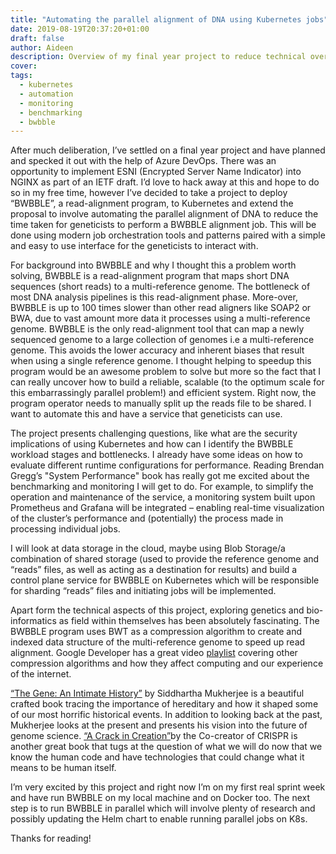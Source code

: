 ```yaml
---
title: "Automating the parallel alignment of DNA using Kubernetes jobs"
date: 2019-08-19T20:37:20+01:00
draft: false
author: Aideen
description: Overview of my final year project to reduce technical overhead and time for geneticists to perform alignment jobs.
cover:
tags:
  - kubernetes
  - automation
  - monitoring
  - benchmarking
  - bwbble
---
```


After much deliberation, I’ve settled on a final year project and have planned and specked it out with the help of Azure DevOps. There was an opportunity to implement ESNI (Encrypted Server Name Indicator) into NGINX as part of an IETF draft. I’d love to hack away at this and hope to do so in my free time, however I’ve decided to take a project to deploy “BWBBLE”, a read-alignment program, to Kubernetes and extend the proposal to involve automating the parallel alignment of DNA to reduce the time taken for geneticists to perform a BWBBLE alignment job. This will be done using modern job orchestration tools and patterns paired with a simple and easy to use interface for the geneticists to interact with.

For background into BWBBLE and why I thought this a problem worth solving, BWBBLE is a read-alignment program that maps short DNA sequences (short reads) to a multi-reference genome. The bottleneck of most DNA analysis pipelines is this read-alignment phase. More-over, BWBBLE is up to 100 times slower than other read aligners like SOAP2 or BWA, due to vast amount more data it processes using a multi-reference genome. BWBBLE is the only read-alignment tool that can map a newly sequenced genome to a large collection of genomes i.e a multi-reference genome. This avoids the lower accuracy and inherent biases that result when using a single reference genome. I thought helping to speedup this program would be an awesome problem to solve but more so the fact that I can really uncover how to build a reliable, scalable (to the optimum scale for this embarrassingly parallel problem!) and efficient system. Right now, the program operator needs to manually split up the reads file to be shared. I want to automate this and have a service that geneticists can use.

The project presents challenging questions, like what are the security implications of using Kubernetes and how can I identify the BWBBLE workload stages and bottlenecks. I already have some ideas on how to evaluate different runtime configurations for performance. Reading Brendan Gregg’s "System Performance" book has really got me excited about the benchmarking and monitoring I will get to do. For example, to simplify the operation and maintenance of the service, a monitoring system built upon Prometheus and Grafana will be integrated – enabling real-time visualization of the cluster’s performance and (potentially) the process made in processing individual jobs.

I will look at data storage in the cloud, maybe using Blob Storage/a combination of shared storage (used to provide the reference genome and “reads” files, as well as acting as a destination for results) and build a control plane service for BWBBLE on Kubernetes which will be responsible for sharding “reads” files and initiating jobs will be implemented.

Apart form the technical aspects of this project, exploring genetics and bio-informatics as field within themselves has been absolutely fascinating. The BWBBLE program uses BWT as a compression algorithm to create and indexed data structure of the multi-reference genome to speed up read alignment. Google Developer has a great video <a href="https://www.youtube.com/watch?v=Eb7rzMxHyOk&list=PLOU2XLYxmsIJGErt5rrCqaSGTMyyqNt2H">playlist</a> covering other compression algorithms and how they affect computing and our experience of the internet.

<a href="https://www.irishtimes.com/culture/books/the-gene-an-intimate-history-review-journeys-in-a-misunderstood-world-1.2671729">“The Gene: An Intimate History”</a> by Siddhartha Mukherjee is a beautiful crafted book tracing the importance of hereditary and how it shaped some of our most horrific historical events. In addition to looking back at the past, Mukherjee looks at the present and presents his vision into the future of genome science. <a href="https://www.amazon.com/Crack-Creation-Editing-Unthinkable-Evolution-ebook/dp/B01I4FPNNQ">“A Crack in Creation”</a>by the Co-creator of CRISPR is another great book that tugs at the question of what we will do now that we know the human code and have technologies that could change what it means to be human itself.

I’m very excited by this project and right now I’m on my first real sprint week and have run BWBBLE on my local machine and on Docker too. The next step is to run BWBBLE in parallel which will involve plenty of research and possibly updating the Helm chart to enable running parallel jobs on K8s.

Thanks for reading!
